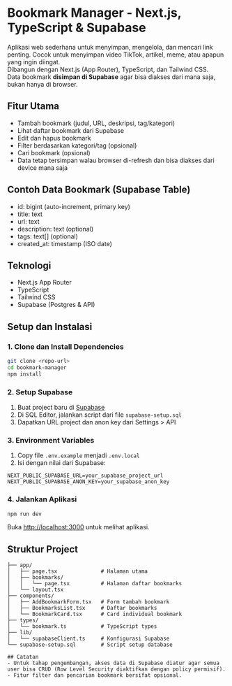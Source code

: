 # Bookmark Manager - Next.js, TypeScript & Supabase

Aplikasi web sederhana untuk menyimpan, mengelola, dan mencari link penting. Cocok untuk menyimpan video TikTok, artikel, meme, atau apapun yang ingin diingat.  
Dibangun dengan Next.js (App Router), TypeScript, dan Tailwind CSS.  
Data bookmark **disimpan di Supabase** agar bisa diakses dari mana saja, bukan hanya di browser.

## Fitur Utama
- Tambah bookmark (judul, URL, deskripsi, tag/kategori)
- Lihat daftar bookmark dari Supabase
- Edit dan hapus bookmark
- Filter berdasarkan kategori/tag (opsional)
- Cari bookmark (opsional)
- Data tetap tersimpan walau browser di-refresh dan bisa diakses dari device mana saja

## Contoh Data Bookmark (Supabase Table)
- id: bigint (auto-increment, primary key)
- title: text
- url: text
- description: text (optional)
- tags: text[] (optional)
- created_at: timestamp (ISO date)

## Teknologi
- Next.js App Router
- TypeScript
- Tailwind CSS
- Supabase (Postgres & API)

## Setup dan Instalasi

### 1. Clone dan Install Dependencies
```bash
git clone <repo-url>
cd bookmark-manager
npm install
```

### 2. Setup Supabase
1. Buat project baru di [Supabase](https://supabase.com)
2. Di SQL Editor, jalankan script dari file `supabase-setup.sql`
3. Dapatkan URL project dan anon key dari Settings > API

### 3. Environment Variables
1. Copy file `.env.example` menjadi `.env.local`
2. Isi dengan nilai dari Supabase:
```env
NEXT_PUBLIC_SUPABASE_URL=your_supabase_project_url
NEXT_PUBLIC_SUPABASE_ANON_KEY=your_supabase_anon_key
```

### 4. Jalankan Aplikasi
```bash
npm run dev
```

Buka [http://localhost:3000](http://localhost:3000) untuk melihat aplikasi.

## Struktur Project
```
├── app/
│   ├── page.tsx              # Halaman utama
│   ├── bookmarks/
│   │   └── page.tsx          # Halaman daftar bookmarks
│   └── layout.tsx
├── components/
│   ├── AddBookmarkForm.tsx   # Form tambah bookmark
│   ├── BookmarksList.tsx     # Daftar bookmarks
│   └── BookmarkCard.tsx      # Card individual bookmark
├── types/
│   └── bookmark.ts           # TypeScript types
├── lib/
│   └── supabaseClient.ts     # Konfigurasi Supabase
└── supabase-setup.sql        # Script setup database

## Catatan
- Untuk tahap pengembangan, akses data di Supabase diatur agar semua user bisa CRUD (Row Level Security diaktifkan dengan policy permisif).
- Fitur filter dan pencarian bookmark bersifat opsional.
